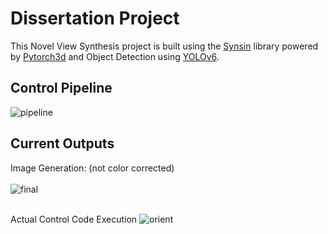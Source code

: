 # Dissertation Project

This Novel View Synthesis project is built using the [Synsin](https://github.com/facebookresearch/synsin) library powered by [Pytorch3d](https://github.com/facebookresearch/pytorch3d) and Object Detection using [YOLOv6](https://github.com/meituan/yolov6).<br>

## Control Pipeline
![pipeline](https://github.com/user-attachments/assets/e686d58d-74dd-4f26-a46a-ce92faab789b)

## Current Outputs
Image Generation: (not color corrected) <br><br>
![final](https://github.com/user-attachments/assets/87aa6ace-de39-4cf9-bf7b-957620749f31) <br><br>

Actual Control Code Execution
![orient](https://github.com/user-attachments/assets/2a41c1e9-20d1-4ee4-98b5-2423ef05afc5)

